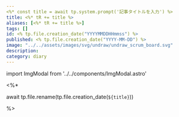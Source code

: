 ```yaml
---
<%* const title = await tp.system.prompt('記事タイトルを入力') %>
title: <%* tR += title %>
aliases: [<%* tR += title %>]
tags: []
id: <% tp.file.creation_date("YYYYMMDDHHmmss") %>
published: <% tp.file.creation_date("YYYY-MM-DD") %>
image: "../../assets/images/svg/undraw/undraw_scrum_board.svg"
description:
category: diary
---
```


import ImgModal from '../../components/ImgModal.astro'

<%*

await tp.file.rename(tp.file.creation_date(`${title}`))

%>
